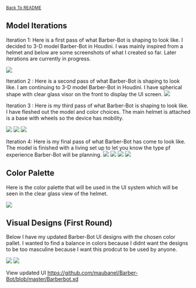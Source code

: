 <small>[Back To README](https://github.com/maubanel/Barber-Bot) </small>

## Model Iterations
Iteration 1: Here is a first pass of what Barber-Bot is shaping to look like. I decided to 3-D model Barber-Bot in Houdini. I was mainly inspired from a helmet and below are some screenshots of what I created so far. Later iterations are currently in progress.

<img src="images/premodels.png">

Iteration 2 : Here is a second pass of what Barber-Bot is shaping to look like. I am continuing to 3-D model Barber-Bot in Houdini. I have spherical shape with clear glass visor on the front to display the UI screen.
<img src="images/modelprogress.png">

Iteration 3 : Here is my third pass of what Barber-Bot is shaping to look like. I have fleshed out the model and color choices. The main helmet is attached is a base with wheels so the device has mobility. 

<img src="images/updated1.png">
<img src="images/updated2.png">
<img src="images/updated3.png">

Iteration 4: Here is my final pass of what Barber-Bot has come to look like. The model is finished with a living set up to let you know the type pf experience Barber-Bot will be planning.
<img src="images/front_view.png">
<img src="images/front_shot2.png">
<img src="images/wide_shot.jpg">
<img src="images/side_shot.png">

## Color Palette

Here is the color palette that will be used in the UI system which will be seen in the clear glass view of the helmet.

<img src="images/newpalette_1withfont.png">


## Visual Designs (First Round)
Below I have my updated Barber-Bot UI designs with the chosen color pallet. I wanted to find a balance in colors because I didnt want the designs to be too masculine because I want this prodcut to be used by anyone.

<img src="images/updatewirframe1.png">
<img src="images/updatewirframe2.png">

View updated UI
https://github.com/maubanel/Barber-Bot/blob/master/Barberbot.xd
